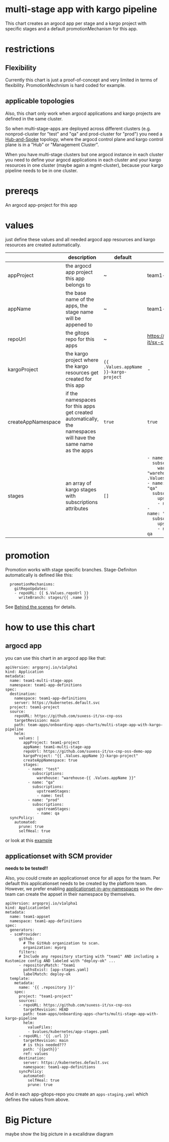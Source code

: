 # multi-stage app with kargo pipeline

This chart creates an argocd app per stage and a kargo project with specific stages and a default promotionMechanism for this app.

# restrictions

## Flexibility

Currently this chart is just a proof-of-concept and very limited in terms of flexibility. PromotionMechnism is hard coded for example.

## applicable topologies

Also, this chart only work when argocd applications and kargo projects are defined in the same cluster.

So when multi-stage-apps are deployed across different clusters (e.g. nonprod-cluster for "test" and "qa" and prod-cluster for "prod") you need a [Hub-and-Spoke](https://github.com/cloudogu/gitops-patterns?tab=readme-ov-file#hub-and-spoke) topology, where the argocd control plane and kargo control plane is in a "Hub" or "Management Cluster".

When you have multi-stage clusters but one argocd instance in each cluster you need to define your argocd applications in each cluster and your kargo resources in one cluster (maybe again a mgmt-cluster),
because your kargo pipeline needs to be in one cluster.

# prereqs

An argocd app-project for this app

# values

just define these values and all needed argocd app resources and kargo resources are created automatically.

|                     | description | default | example
| ------------------- | ----------- | ------- | -------|
| appProject          | the argocd app project this app belongs to | ~ | team1-project
| appName             | the base name of the apps, the stage name will be appened to     |  ~ | team1-demo-app
| repoUrl             | the gitops repo for this apps | ~ | https://github.com/suxess-it/sx-cnp-oss-demo-app
| kargoProject        | the kargo project where the kargo resources get created for this app | `{{ .Values.appName }}-kargo-project` | -
| createAppNamespace  | if the namespaces for this apps get created automatically, the namespaces will have the same name as the apps | `true` | `true`
| stages              | an array of kargo stages with subscriptions attributes | `[]` | <code>- name: "test"<br>&nbsp;&nbsp;subscriptions:<br>&nbsp;&nbsp;&nbsp;&nbsp;warehouse: "warehouse-{{ .Values.appName }}"<br>- name: "qa"<br>&nbsp;&nbsp;subscriptions:<br>&nbsp;&nbsp;&nbsp;&nbsp;upstreamStages:<br>&nbsp;&nbsp;&nbsp;&nbsp;- name: test<br>- name: "prod"<br>&nbsp;&nbsp;subscriptions:<br>&nbsp;&nbsp;&nbsp;&nbsp;upstreamStages:<br>&nbsp;&nbsp;&nbsp;&nbsp;- name: qa
</code>

# promotion

Promotion works with stage specific branches. Stage-Definiton automatically is defined like this:

```
  promotionMechanisms:
    gitRepoUpdates:
    - repoURL: {{ $.Values.repoUrl }}
      writeBranch: stages/{{ .name }}
```

See [Behind the scenes](https://kargo.akuity.io/quickstart#behind-the-scenes) for details.

# how to use this chart

## argocd app

you can use this chart in an argocd app like that: 

```
apiVersion: argoproj.io/v1alpha1
kind: Application
metadata:
  name: team1-multi-stage-apps
  namespace: team1-app-definitions
spec:
  destination:
    namespace: team1-app-definitions
    server: https://kubernetes.default.svc
  project: team1-project
  source:
    repoURL: https://github.com/suxess-it/sx-cnp-oss
    targetRevision: main
    path: team-apps/onboarding-apps-charts/multi-stage-app-with-kargo-pipeline
    helm:
      values: |
        appProject: team1-project
        appName: team1-multi-stage-app
        repoUrl: https://github.com/suxess-it/sx-cnp-oss-demo-app
        kargoProject: "{{ .Values.appName }}-kargo-project"
        createAppNamespace: true
        stages:
          - name: "test"
            subscriptions: 
              warehouse: "warehouse-{{ .Values.appName }}"
          - name: "qa"
            subscriptions: 
              upstreamStages:
              - name: test
          - name: "prod"
            subscriptions: 
              upstreamStages:
              - name: qa
  syncPolicy:
    automated:
      prune: true
      selfHeal: true
```

or look at this [example](https://github.com/suxess-it/team1-apps/blob/main/k3d-apps/example-multi-stage-app-with-kargo.yaml)

## applicationset with SCM provider

**needs to be tested!!**

Also, you could create an applicationset once for all apps for the team.
Per default this applicationset needs to be created by the platform team.
However, we prefer enabling [applicationset-in-any-namespaces](https://argo-cd.readthedocs.io/en/latest/operator-manual/applicationset/Appset-Any-Namespace/) so the dev-team can create the appset in their namespace by themselves.

```
apiVersion: argoproj.io/v1alpha1
kind: ApplicationSet
metadata:
  name: team1-appset
  namespace: team1-app-definitions
spec:
  generators:
  - scmProvider:
      github:
        # The GitHub organization to scan.
        organization: myorg
      filters:
      # Include any repository starting with "team1" AND including a Kustomize config AND labeled with "deploy-ok" ...
      - repositoryMatch: ^team1
        pathsExist: [app-stages.yaml]
        labelMatch: deploy-ok
  template:
    metadata:
      name: '{{ .repository }}'
    spec:
      project: "team1-project"
      sources:
      - repoURL: https://github.com/suxess-it/sx-cnp-oss
        targetRevision: HEAD
        path: team-apps/onboarding-apps-charts/multi-stage-app-with-kargo-pipeline
        helm:
          valueFiles:
          - $values/kubernetes/app-stages.yaml
      - repoURL: '{{ .url }}'
        targetRevision: main
        # is this needed???
        path: '{{path}}'
        ref: values
      destination:
        server: https://kubernetes.default.svc
        namespace: team1-app-definitions
      syncPolicy:
        automated:
          selfHeal: true
          prune: true
```

And in each app-gitops-repo you create an `apps-staging.yaml` which defines the values from above.

# Big Picture

maybe show the big picture in a excalidraw diagram

